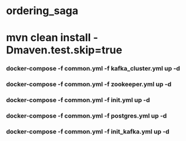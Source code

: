 
# ordering_saga
# mvn clean install -Dmaven.test.skip=true


### docker-compose  -f common.yml  -f kafka_cluster.yml up -d
### docker-compose  -f common.yml  -f zookeeper.yml up -d
### docker-compose  -f common.yml  -f init.yml up -d
### docker-compose  -f common.yml  -f postgres.yml up -d
### docker-compose  -f common.yml  -f init_kafka.yml up -d

